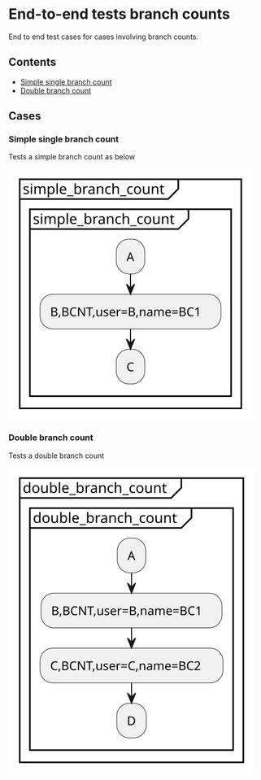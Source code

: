 # End-to-end tests branch counts
End to end test cases for cases involving branch counts.
## Contents
* [Simple single branch count](./branch_counts#simple-single-branch-count)
* [Double branch count](./branch_counts#double-branch-count)

## Cases
### Simple single branch count
Tests a simple branch count as below

![](/end-to-end-pumls/branch_counts/simple_branch_count.svg)
### Double branch count
Tests a double branch count

![](end-to-end-pumls/branch_counts/double_branch_count.svg)
